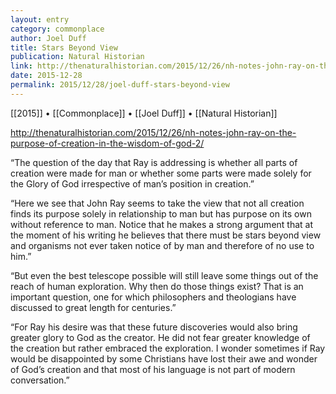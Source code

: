 ```yaml
---
layout: entry
category: commonplace
author: Joel Duff
title: Stars Beyond View
publication: Natural Historian
link: http://thenaturalhistorian.com/2015/12/26/nh-notes-john-ray-on-the-purpose-of-creation-in-the-wisdom-of-god-2/
date: 2015-12-28
permalink: 2015/12/28/joel-duff-stars-beyond-view
---
```


[[2015]] • [[Commonplace]] • [[Joel Duff]] • [[Natural Historian]]

http://thenaturalhistorian.com/2015/12/26/nh-notes-john-ray-on-the-purpose-of-creation-in-the-wisdom-of-god-2/

“The question of the day that Ray is addressing is whether all parts of creation were made for man or whether some parts were made solely for the Glory of God irrespective of man’s position in creation.”

“Here we see that John Ray seems to take the view that not all creation finds its purpose solely in relationship to man but has purpose on its own without reference to man. Notice that he makes a strong argument that at the moment of his writing he believes that there must be stars beyond view and organisms not ever taken notice of by man and therefore of no use to him.”

“But even the best telescope possible will still leave some things out of the reach of human exploration. Why then do those things exist? That is an important question, one for which philosophers and theologians have discussed to great length for centuries.”

“For Ray his desire was that these future discoveries would also bring greater glory to God as the creator. He did not fear greater knowledge of the creation but rather embraced the exploration. I wonder sometimes if Ray would be disappointed by some Christians have lost their awe and wonder of God’s creation and that most of his language is not part of modern conversation.”
